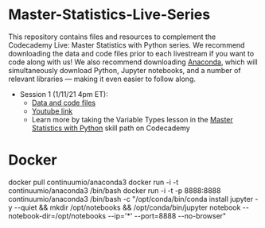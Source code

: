 # Master-Statistics-Live-Series

This repository contains files and resources to complement the Codecademy Live: Master Statistics with Python series. We recommend downloading the data and code files prior to each livestream if you want to code along with us! We also recommend downloading [Anaconda](https://www.anaconda.com/products/individual), which will simultaneously download Python, Jupyter notebooks, and a number of relevant libraries &mdash; making it even easier to follow along.

* Session 1 (1/11/21 4pm ET):
  * [Data and code files](https://github.com/Codecademy/Master-Statistics-Live-Series/tree/main/Codecademy%20Live%20Stats%20%231)
  * [Youtube link](https://www.youtube.com/watch?v=YwadRm2sfpQ)
  * Learn more by taking the Variable Types lesson in the [Master Statistics with Python](https://www.codecademy.com/learn/paths/master-statistics-with-python) skill path on Codecademy

# Docker 
docker pull continuumio/anaconda3
docker run -i -t continuumio/anaconda3 /bin/bash
docker run -i -t -p 8888:8888 continuumio/anaconda3 /bin/bash -c "/opt/conda/bin/conda install jupyter -y --quiet && mkdir /opt/notebooks && /opt/conda/bin/jupyter notebook --notebook-dir=/opt/notebooks --ip='*' --port=8888 --no-browser"
